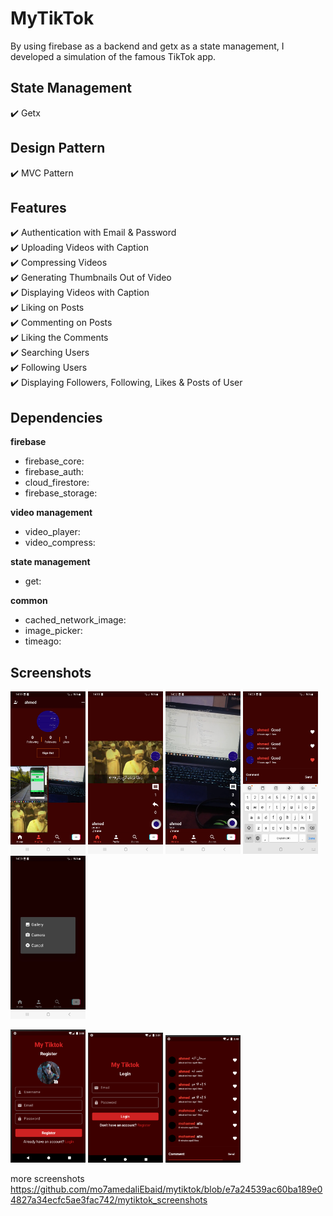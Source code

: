# MyTikTok
By using firebase as a backend and getx as a state management, I developed a simulation of the famous TikTok app.

## State Management
✔️ Getx <br />

## Design Pattern
✔️ MVC Pattern <br />

## Features
✔️ Authentication with Email & Password         
✔️ Uploading Videos with Caption            
✔️ Compressing Videos           
✔️ Generating Thumbnails Out of Video             
✔️ Displaying Videos with Caption       
✔️ Liking on Posts      
✔️ Commenting on Posts      
✔️ Liking the Comments      
✔️ Searching Users      
✔️ Following Users      
✔️ Displaying Followers, Following, Likes & Posts of User       

## Dependencies

**firebase**             
- firebase_core:                                
- firebase_auth:                              
- cloud_firestore:            
- firebase_storage:          

**video management**                
- video_player:
- video_compress:

**state management**            
- get:

**common**          
- cached_network_image:
- image_picker:
- timeago:


## Screenshots
<p float="left">
<img src="https://github.com/mo7amedaliEbaid/mytiktok/blob/1d4786b0d6b6b5d659683bc2a1bd2e53c67c51b2/mytiktok_screenshots/profile.jpg" width="120" />
<img src="https://github.com/mo7amedaliEbaid/mytiktok/blob/16bffa6f81eedf49d1d310219ce1209b1f5940ae/mytiktok_screenshots/video.jpg" width="120" />
<img src="https://github.com/mo7amedaliEbaid/mytiktok/blob/16bffa6f81eedf49d1d310219ce1209b1f5940ae/mytiktok_screenshots/video1.jpg" width="120" />
<img src="https://github.com/mo7amedaliEbaid/mytiktok/blob/16bffa6f81eedf49d1d310219ce1209b1f5940ae/mytiktok_screenshots/comments.jpg" width="120" />
<img src="https://github.com/mo7amedaliEbaid/mytiktok/blob/16bffa6f81eedf49d1d310219ce1209b1f5940ae/mytiktok_screenshots/getvideo.jpg" width="120" />
</p>
<p float="left">
<img src="https://github.com/mo7amedaliEbaid/mytiktok/blob/d56f4cf64b17f301a928dcfd087f9227788badfb/mytiktok_screenshots/register.png" width="120" />
<img src="https://github.com/mo7amedaliEbaid/mytiktok/blob/16bffa6f81eedf49d1d310219ce1209b1f5940ae/mytiktok_screenshots/login.png" width="120" />
<img src="https://github.com/mo7amedaliEbaid/mytiktok/blob/16bffa6f81eedf49d1d310219ce1209b1f5940ae/mytiktok_screenshots/comments1.png" width="120" />
</p>

more screenshots https://github.com/mo7amedaliEbaid/mytiktok/blob/e7a24539ac60ba189e04827a34ecfc5ae3fac742/mytiktok_screenshots